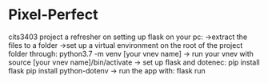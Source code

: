# Pixel-Perfect
cits3403 project
a refresher on setting up flask on your pc:
->extract the files to a folder
->set up a virtual environment on the root of the project folder through:
                  python3.7 -m venv [your vnev name]
-> run your vnev with 
        source  [your vnev name]/bin/activate
-> set up flask and dotenec:
            pip install flask
            pip install python-dotenv
 -> run the app with:
            flask run
                              
